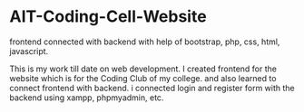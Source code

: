 # AIT-Coding-Cell-Website
frontend connected with backend with help of bootstrap, php, css, html, javascript.

This is my work till date on web development.
I created frontend for the website which is for the Coding Club of my college.
and also learned to connect frontend with backend.
i connected login and register form with the backend using xampp, phpmyadmin, etc.
